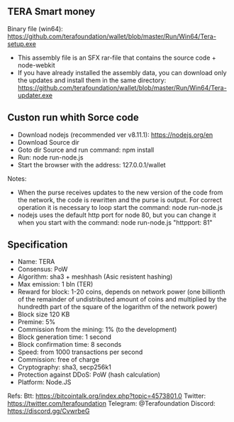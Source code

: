 ﻿## TERA Smart money



Binary file (win64): https://github.com/terafoundation/wallet/blob/master/Run/Win64/Tera-setup.exe
* This  assembly file is an SFX rar-file that contains the source code + node-webkit
* If you have already installed the assembly data, you can download only the updates and install them in the same directory:
 https://github.com/terafoundation/wallet/blob/master/Run/Win64/Tera-updater.exe

## Custon run whith Sorce code
* Download nodejs (recommended ver v8.11.1):  https://nodejs.org/en
* Download Source dir
* Goto dir Source and run command: npm install
* Run: node run-node.js
* Start the browser with the address: 127.0.0.1/wallet


Notes: 
* When the purse receives updates to the new version of the code from the network, the code is rewritten and the purse is output. For correct operation it is necessary to loop start the command: node run-node.js
* nodejs uses the default http port for node 80, but you can change it when you start with the command: node run-node.js "httpport: 81"







## Specification

* Name: TERA
* Consensus: PoW
* Algorithm:  sha3 + meshhash (Asic resistent hashing)
* Max emission: 1 bln (TER)
* Reward for block: 1-20 coins, depends on network power (one billionth of the remainder of undistributed amount of coins and multiplied by the hundredth part of the square of the logarithm of the network power)
* Block size 120 KB
* Premine: 5%
* Commission from the mining: 1% (to the development)
* Block generation time: 1 second
* Block confirmation time: 8 seconds
* Speed: from 1000 transactions per second
* Commission: free of charge 
* Cryptography: sha3, secp256k1
* Protection against DDoS: PoW (hash calculation)
* Platform: Node.JS




Refs:
Btt: https://bitcointalk.org/index.php?topic=4573801.0
Twitter: https://twitter.com/terafoundation
Telegram: @Terafoundation
Discord: https://discord.gg/CvwrbeG
